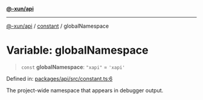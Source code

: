 [**@-xun/api**](../../README.md)

***

[@-xun/api](../../README.md) / [constant](../README.md) / globalNamespace

# Variable: globalNamespace

> `const` **globalNamespace**: `"xapi"` = `'xapi'`

Defined in: [packages/api/src/constant.ts:6](https://github.com/Xunnamius/api-utils/blob/38288e756f37a9fa3bac377fdbaa51608d8bbed9/packages/api/src/constant.ts#L6)

The project-wide namespace that appears in debugger output.
